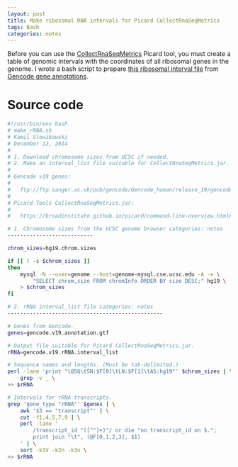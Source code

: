 ```yaml
---
layout: post
title: Make ribosomal RNA intervals for Picard CollectRnaSeqMetrics
tags: Bash
categories: notes
---
```


Before you can use the [CollectRnaSeqMetrics] Picard tool, you must create a
table of genomic intervals with the coordinates of all ribosomal genes in the
genome. I wrote a bash script to prepare [this ribosomal interval file][2] from
[Gencode gene annotations][Gencode].

# Source code

```bash
#!/usr/bin/env bash
# make_rRNA.sh
# Kamil Slowikowski
# December 12, 2014
#
# 1. Download chromosome sizes from UCSC if needed.
# 2. Make an interval_list file suitable for CollectRnaSeqMetrics.jar.
#
# Gencode v19 genes:
#
#   ftp://ftp.sanger.ac.uk/pub/gencode/Gencode_human/release_19/gencode.v19.annotation.gtf.gz
#
# Picard Tools CollectRnaSeqMetrics.jar:
#
#   https://broadinstitute.github.io/picard/command-line-overview.html#CollectRnaSeqMetrics

# 1. Chromosome sizes from the UCSC genome browser categories: notes
---------------------------

chrom_sizes=hg19.chrom.sizes

if [[ ! -s $chrom_sizes ]]
then
    mysql -N --user=genome --host=genome-mysql.cse.ucsc.edu -A -e \
        "SELECT chrom,size FROM chromInfo ORDER BY size DESC;" hg19 \
    > $chrom_sizes
fi

# 2. rRNA interval_list file categories: notes
-------------------------------------------------

# Genes from Gencode.
genes=gencode.v19.annotation.gtf

# Output file suitable for Picard CollectRnaSeqMetrics.jar.
rRNA=gencode.v19.rRNA.interval_list

# Sequence names and lengths. (Must be tab-delimited.)
perl -lane 'print "\@SQ\tSN:$F[0]\tLN:$F[1]\tAS:hg19"' $chrom_sizes | \
    grep -v _ \
>> $rRNA

# Intervals for rRNA transcripts.
grep 'gene_type "rRNA"' $genes | \
    awk '$3 == "transcript"' | \
    cut -f1,4,5,7,9 | \
    perl -lane '
        /transcript_id "([^"]+)"/ or die "no transcript_id on $.";
        print join "\t", (@F[0,1,2,3], $1)
    ' | \
    sort -k1V -k2n -k3n \
>> $rRNA
```

[2]: https://gist.githubusercontent.com/slowkow/b11c28796508f03cdf4b/raw/3f29fd9fd78d33ea01a4d266fc2821279432941e/hg19.rRNA.interval_list
[Gencode]: http://www.gencodegenes.org/releases/19.html
[CollectRnaSeqMetrics]: https://broadinstitute.github.io/picard/command-line-overview.html#CollectRnaSeqMetrics
